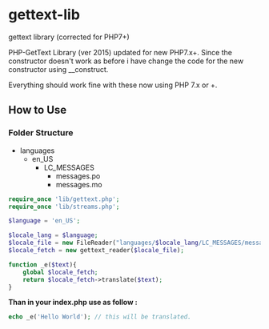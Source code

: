 # gettext-lib
gettext library (corrected for PHP7+)

PHP-GetText Library (ver 2015) updated for new PHP7.x+.
Since the constructor doesn't work as before i have change the code for the new constructor using __construct.

Everything should work fine with these now using PHP 7.x or +.


## How to Use

### Folder Structure
- languages
   - en_US
     - LC_MESSAGES
        - messages.po
        - messages.mo

```php
require_once 'lib/gettext.php';
require_once 'lib/streams.php';

$language = 'en_US';

$locale_lang = $language;
$locale_file = new FileReader("languages/$locale_lang/LC_MESSAGES/messages.mo");
$locale_fetch = new gettext_reader($locale_file);

function _e($text){
    global $locale_fetch;
    return $locale_fetch->translate($text);
}
```

**Than in your index.php use as follow :**
```php
echo _e('Hello World'); // this will be translated.
```
